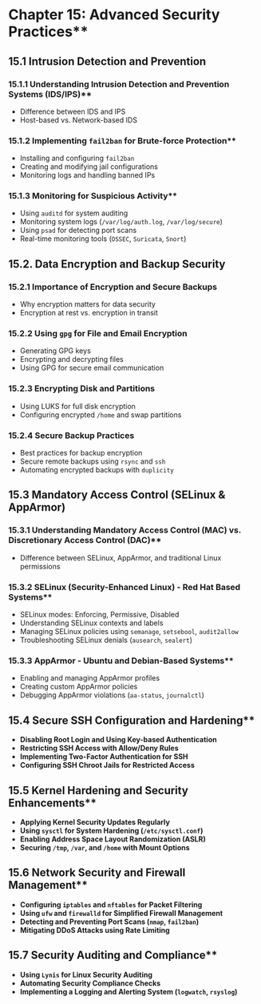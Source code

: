# Chapter 15: Advanced Security Practices**  

## 15.1 Intrusion Detection and Prevention
### 15.1.1 Understanding Intrusion Detection and Prevention Systems (IDS/IPS)**  
- Difference between IDS and IPS  
- Host-based vs. Network-based IDS  
### 15.1.2 Implementing `fail2ban` for Brute-force Protection**  
- Installing and configuring `fail2ban`  
- Creating and modifying jail configurations  
- Monitoring logs and handling banned IPs  
### 15.1.3 Monitoring for Suspicious Activity**  
- Using `auditd` for system auditing  
- Monitoring system logs (`/var/log/auth.log`, `/var/log/secure`)  
- Using `psad` for detecting port scans  
- Real-time monitoring tools (`OSSEC`, `Suricata`, `Snort`)  

## 15.2. Data Encryption and Backup Security
### 15.2.1 Importance of Encryption and Secure Backups
- Why encryption matters for data security  
- Encryption at rest vs. encryption in transit  
### 15.2.2 Using `gpg` for File and Email Encryption
- Generating GPG keys  
- Encrypting and decrypting files  
- Using GPG for secure email communication  
### 15.2.3 Encrypting Disk and Partitions
- Using LUKS for full disk encryption  
- Configuring encrypted `/home` and swap partitions  
### 15.2.4 Secure Backup Practices
- Best practices for backup encryption  
- Secure remote backups using `rsync` and `ssh`  
- Automating encrypted backups with `duplicity`  

## 15.3 Mandatory Access Control (SELinux & AppArmor)
### 15.3.1 Understanding Mandatory Access Control (MAC) vs. Discretionary Access Control (DAC)**  
- Difference between SELinux, AppArmor, and traditional Linux permissions  
### 15.3.2 SELinux (Security-Enhanced Linux) - Red Hat Based Systems**  
- SELinux modes: Enforcing, Permissive, Disabled  
- Understanding SELinux contexts and labels  
- Managing SELinux policies using `semanage`, `setsebool`, `audit2allow`  
- Troubleshooting SELinux denials (`ausearch`, `sealert`)  
### 15.3.3 AppArmor - Ubuntu and Debian-Based Systems**  
- Enabling and managing AppArmor profiles  
- Creating custom AppArmor policies  
- Debugging AppArmor violations (`aa-status`, `journalctl`)  

## 15.4 Secure SSH Configuration and Hardening**  
- **Disabling Root Login and Using Key-based Authentication**  
- **Restricting SSH Access with Allow/Deny Rules**  
- **Implementing Two-Factor Authentication for SSH**  
- **Configuring SSH Chroot Jails for Restricted Access**  

## 15.5 Kernel Hardening and Security Enhancements**  
- **Applying Kernel Security Updates Regularly**  
- **Using `sysctl` for System Hardening (`/etc/sysctl.conf`)**  
- **Enabling Address Space Layout Randomization (ASLR)**  
- **Securing `/tmp`, `/var`, and `/home` with Mount Options**  

## 15.6 Network Security and Firewall Management**  
- **Configuring `iptables` and `nftables` for Packet Filtering**  
- **Using `ufw` and `firewalld` for Simplified Firewall Management**  
- **Detecting and Preventing Port Scans (`nmap`, `fail2ban`)**  
- **Mitigating DDoS Attacks using Rate Limiting**  

## 15.7 Security Auditing and Compliance**  
- **Using `Lynis` for Linux Security Auditing**  
- **Automating Security Compliance Checks**  
- **Implementing a Logging and Alerting System (`logwatch`, `rsyslog`)**  
